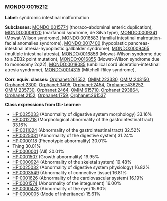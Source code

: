 
### [MONDO:0015212](http://purl.obolibrary.org/obo/MONDO_0015212)
**Label:** syndromic intestinal malformation

**Subclasses:** [MONDO:0015774](http://purl.obolibrary.org/obo/MONDO_0015774) (thoraco-abdominal enteric duplication), [MONDO:0009120](http://purl.obolibrary.org/obo/MONDO_0009120) (marfanoid syndrome, de Silva type), [MONDO:0009341](http://purl.obolibrary.org/obo/MONDO_0009341) (Mowat-Wilson syndrome), [MONDO:0016583](http://purl.obolibrary.org/obo/MONDO_0016583) (familial intestinal malrotation-facial anomalies syndrome), [MONDO:0017400](http://purl.obolibrary.org/obo/MONDO_0017400) (hypoplastic pancreas-intestinal atresia-hypoplastic gallbalder syndrome), [MONDO:0009465](http://purl.obolibrary.org/obo/MONDO_0009465) (multiple intestinal atresia), [MONDO:0016856](http://purl.obolibrary.org/obo/MONDO_0016856) (Mowat-Wilson syndrome due to a ZEB2 point mutation), [MONDO:0016855](http://purl.obolibrary.org/obo/MONDO_0016855) (Mowat-Wilson syndrome due to monosomy 2q22), [MONDO:0018085](http://purl.obolibrary.org/obo/MONDO_0018085) (umbilical cord ulceration-intestinal atresia syndrome), [MONDO:0014315](http://purl.obolibrary.org/obo/MONDO_0014315) (Mitchell-Riley syndrome), 

**Corr. equiv. classes:** [Orphanet:261552](http://www.orpha.net/ORDO/Orphanet_261552), [OMIM:223330](http://purl.obolibrary.org/obo/OMIM_223330), [OMIM:243150](http://purl.obolibrary.org/obo/OMIM_243150), [Orphanet:2300](http://www.orpha.net/ORDO/Orphanet_2300), [Orphanet:3405](http://www.orpha.net/ORDO/Orphanet_3405), [Orphanet:2454](http://www.orpha.net/ORDO/Orphanet_2454), [Orphanet:436252](http://www.orpha.net/ORDO/Orphanet_436252), [OMIM:235730](http://purl.obolibrary.org/obo/OMIM_235730), [Orphanet:2464](http://www.orpha.net/ORDO/Orphanet_2464), [OMIM:615710](http://purl.obolibrary.org/obo/OMIM_615710), [Orphanet:293864](http://www.orpha.net/ORDO/Orphanet_293864), [Orphanet:2152](http://www.orpha.net/ORDO/Orphanet_2152), [Orphanet:1759](http://www.orpha.net/ORDO/Orphanet_1759), [Orphanet:261537](http://www.orpha.net/ORDO/Orphanet_261537), 

**Class expressions from DL-Learner:**

- [HP:0025033](http://purl.obolibrary.org/obo/HP_0025033) (Abnormality of digestive system morphology) 33.16%
- [HP:0012718](http://purl.obolibrary.org/obo/HP_0012718) (Morphological abnormality of the gastrointestinal tract) 33.16%
- [HP:0011024](http://purl.obolibrary.org/obo/HP_0011024) (Abnormality of the gastrointestinal tract) 32.52%
- [HP:0025031](http://purl.obolibrary.org/obo/HP_0025031) (Abnormality of the digestive system) 31.24%
- [HP:0000118](http://purl.obolibrary.org/obo/HP_0000118) (Phenotypic abnormality) 30.01%
- Thing 30.01%
- [HP:0000001](http://purl.obolibrary.org/obo/HP_0000001) (All) 30.01%
- [HP:0001507](http://purl.obolibrary.org/obo/HP_0001507) (Growth abnormality) 19.95%
- [HP:0000924](http://purl.obolibrary.org/obo/HP_0000924) (Abnormality of the skeletal system) 19.48%
- [HP:0025032](http://purl.obolibrary.org/obo/HP_0025032) (Abnormality of digestive system physiology) 16.82%
- [HP:0003549](http://purl.obolibrary.org/obo/HP_0003549) (Abnormality of connective tissue) 16.81%
- [HP:0001626](http://purl.obolibrary.org/obo/HP_0001626) (Abnormality of the cardiovascular system) 16.19%
- [HP:0001574](http://purl.obolibrary.org/obo/HP_0001574) (Abnormality of the integument) 16.00%
- [HP:0000478](http://purl.obolibrary.org/obo/HP_0000478) (Abnormality of the eye) 15.90%
- [HP:0000005](http://purl.obolibrary.org/obo/HP_0000005) (Mode of inheritance) 15.61%


